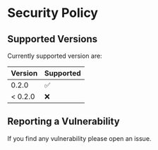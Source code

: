 # Security Policy

## Supported Versions

Currently supported version are:

| Version | Supported          |
| ------- | ------------------ |
|   0.2.0 | :white_check_mark: |
| < 0.2.0 | :x:                |

## Reporting a Vulnerability

If you find any vulnerability please open an issue.
